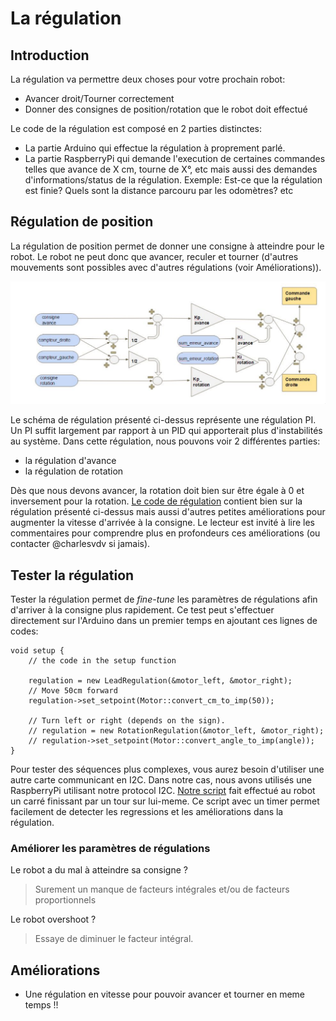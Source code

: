 # La régulation

## Introduction

La régulation va permettre deux choses pour votre prochain robot:

- Avancer droit/Tourner correctement
- Donner des consignes de position/rotation que le robot doit effectué

Le code de la régulation est composé en 2 parties distinctes:

- La partie Arduino qui effectue la régulation à proprement parlé.
- La partie RaspberryPi qui demande l'execution de certaines commandes telles
    que avance de X cm, tourne de X°, etc mais aussi des demandes d'informations/status
    de la régulation. Exemple: Est-ce que la régulation est finie? Quels sont
    la distance parcouru par les odomètres? etc

## Régulation de position

La régulation de position permet de donner une consigne à atteindre pour le robot.
Le robot ne peut donc que avancer, reculer et tourner (d'autres mouvements sont possibles avec
d'autres régulations (voir Améliorations)).

![Régulation en position](assets/regulation.png)

Le schéma de régulation présenté ci-dessus représente une régulation PI. Un PI suffit largement par
rapport à un PID qui apporterait plus d'instabilités au système. Dans cette régulation, nous pouvons
voir 2 différentes parties:

- la régulation d'avance
- la régulation de rotation

Dès que nous devons avancer, la rotation doit bien sur être égale à 0 et inversement pour la
rotation. [Le code de régulation](https://github.com/Ecam-Eurobot-2017/main/tree/master/code/arduino/motors)
contient bien sur la régulation présenté ci-dessus mais aussi d'autres petites améliorations pour
augmenter la vitesse d'arrivée à la consigne. Le lecteur est invité à lire les commentaires pour
comprendre plus en profondeurs ces améliorations (ou contacter @charlesvdv si jamais).

## Tester la régulation

Tester la régulation permet de *fine-tune* les paramètres de régulations afin d'arriver à la
consigne plus rapidement. Ce test peut s'effectuer directement sur l'Arduino dans un premier temps
en ajoutant ces lignes de codes:

```arduino
void setup {
    // the code in the setup function

    regulation = new LeadRegulation(&motor_left, &motor_right);
    // Move 50cm forward
    regulation->set_setpoint(Motor::convert_cm_to_imp(50));

    // Turn left or right (depends on the sign).
    // regulation = new RotationRegulation(&motor_left, &motor_right);
    // regulation->set_setpoint(Motor::convert_angle_to_imp(angle));
}
```

Pour tester des séquences plus complexes, vous aurez besoin d'utiliser une autre carte communicant
en I2C. Dans notre cas, nous avons utilisés une RaspberryPi utilisant notre protocol I2C. [Notre
script](https://github.com/Ecam-Eurobot-2017/main/pull/19/commits/99c1717fc9773832cd3b58d266e74c499d75b86b)
fait effectué au robot un carré finissant par un tour sur lui-meme. Ce script avec un timer permet
facilement de detecter les regressions et les améliorations dans la régulation.

### Améliorer les paramètres de régulations

Le robot a du mal à atteindre sa consigne ?

> Surement un manque de facteurs intégrales et/ou de facteurs proportionnels

Le robot overshoot ?

> Essaye de diminuer le facteur intégral.

## Améliorations

- Une régulation en vitesse pour pouvoir avancer et tourner en meme temps !!
